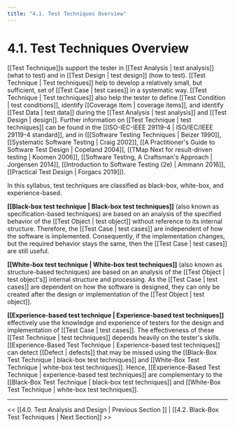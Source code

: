 ```yaml
---
title: "4.1. Test Techniques Overview"
---
```


# 4.1. Test Techniques Overview

[[Test Technique]]s support the tester in [[Test Analysis | test analysis]] (what to test) and in [[Test Design | test design]] (how to test). [[Test Technique | Test techniques]] help to develop a relatively small, but sufficient, set of [[Test Case | test cases]] in a systematic way. [[Test Technique | Test techniques]] also help the tester to define [[Test Condition | test conditions]], identify [[Coverage Item | coverage items]], and identify [[Test Data | test data]] during the [[Test Analysis | test analysis]] and [[Test Design | design]]. Further information on [[Test Technique | test techniques]] can be found in the [[ISO-IEC-IEEE 29119-4 | ISO/IEC/IEEE 29119-4 standard]], and in ([[Software Testing Techniques | Beizer 1990]], [[Systematic Software Testing | Craig 2002]], [[A Practitioner's Guide to Software Test Design | Copeland 2004]], [[TMap Next for result-driven testing | Koomen 2006]], [[Software Testing, A Craftsman's Approach | Jorgensen 2014]], [[Introduction to Software Testing (2e) | Ammann 2016]], [[Practical Test Design | Forgacs 2019]]).

In this syllabus, test techniques are classified as black-box, white-box, and experience-based.

**[[Black-box test technique | Black-box test techniques]]** (also known as specification-based techniques) are based on an analysis of the specified behavior of the [[Test Object | test object]] without reference to its internal structure.  Therefore, the [[Test Case | test cases]] are independent of how the software is implemented.  Consequently, if the implementation changes, but the required behavior stays the same, then the [[Test Case | test cases]] are still useful.

**[[White-box test technique | White-box test techniques]]** (also known as structure-based techniques) are based on an analysis of the [[Test Object | test object's]] internal structure and processing.  As the [[Test Case | test cases]] are dependent on how the software is designed, they can only be created after the design or implementation of the [[Test Object | test object]].

**[[Experience-based test technique | Experience-based test techniques]]** effectively use the knowledge and experience of testers for the design and implementation of [[Test Case | test cases]].  The effectiveness of these [[Test Technique | test techniques]] depends heavily on the tester's skills.  [[Experience-Based Test Technique | Experience-based test techniques]] can detect [[Defect | defects]] that may be missed using the [[Black-Box Test Technique | black-box test techniques]] and [[White-Box Test Technique | white-box test techniques]].  Hence, [[Experience-Based Test Technique | experience-based test techniques]] are complementary to the [[Black-Box Test Technique | black-box test techniques]] and [[White-Box Test Technique | white-box test techniques]].

---
<< [[4.0.  Test Analysis and Design | Previous Section ]] | [[4.2.  Black-Box Test Techniques | Next Section]] >>